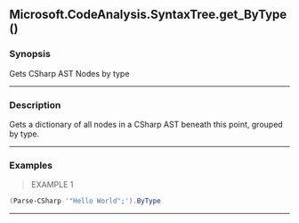 Microsoft.CodeAnalysis.SyntaxTree.get_ByType()
----------------------------------------------

### Synopsis
Gets CSharp AST Nodes by type

---

### Description

Gets a dictionary of all nodes in a CSharp AST beneath this point, grouped by type.

---

### Examples
> EXAMPLE 1

```PowerShell
(Parse-CSharp '"Hello World";').ByType
```

---
